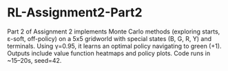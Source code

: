 # RL-Assignment2-Part2
Part 2 of Assignment 2 implements Monte Carlo methods (exploring starts, ε-soft, off-policy) on a 5x5 gridworld with special states (B, G, R, Y) and terminals. Using γ=0.95, it learns an optimal policy navigating to green (+1). Outputs include value function heatmaps and policy plots. Code runs in ~15–20s, seed=42.
